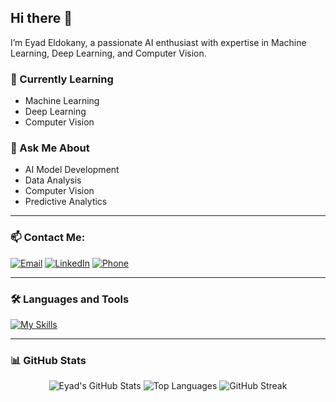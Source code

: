 ## Hi there 👋  
I’m Eyad Eldokany, a passionate AI enthusiast with expertise in Machine Learning, Deep Learning, and Computer Vision.  

### 🌱 Currently Learning  
- Machine Learning  
- Deep Learning  
- Computer Vision  

### 💬 Ask Me About  
- AI Model Development  
- Data Analysis  
- Computer Vision  
- Predictive Analytics  

---

### 📫 Contact Me:

[![Email](https://skillicons.dev/icons?i=gmail)](mailto:eyad.eldokany@gmail.com)
[![LinkedIn](https://skillicons.dev/icons?i=linkedin)](https://www.linkedin.com/in/EyadEldokany)
[![Phone](https://skillicons.dev/icons?i=phone)](tel:+201093599401)

---

### 🛠️ Languages and Tools  

[![My Skills](https://skillicons.dev/icons?i=python,sklearn,tensorflow,opencv,flask,pandas,java,cpp,mysqlhtml,css,js,php,arduino,powerbi)](https://skillicons.dev)

---

### 📊 GitHub Stats  

<div align="center">
  <img src="https://github-readme-stats.vercel.app/api?username=EyadEldokany&show_icons=true&theme=radical" alt="Eyad's GitHub Stats" />
  <img src="https://github-readme-stats.vercel.app/api/top-langs/?username=EyadEldokany&layout=compact&theme=radical" alt="Top Languages" />
  <img src="https://streak-stats.demolab.com/?user=EyadEldokany&theme=radical" alt="GitHub Streak" />
</div>  
